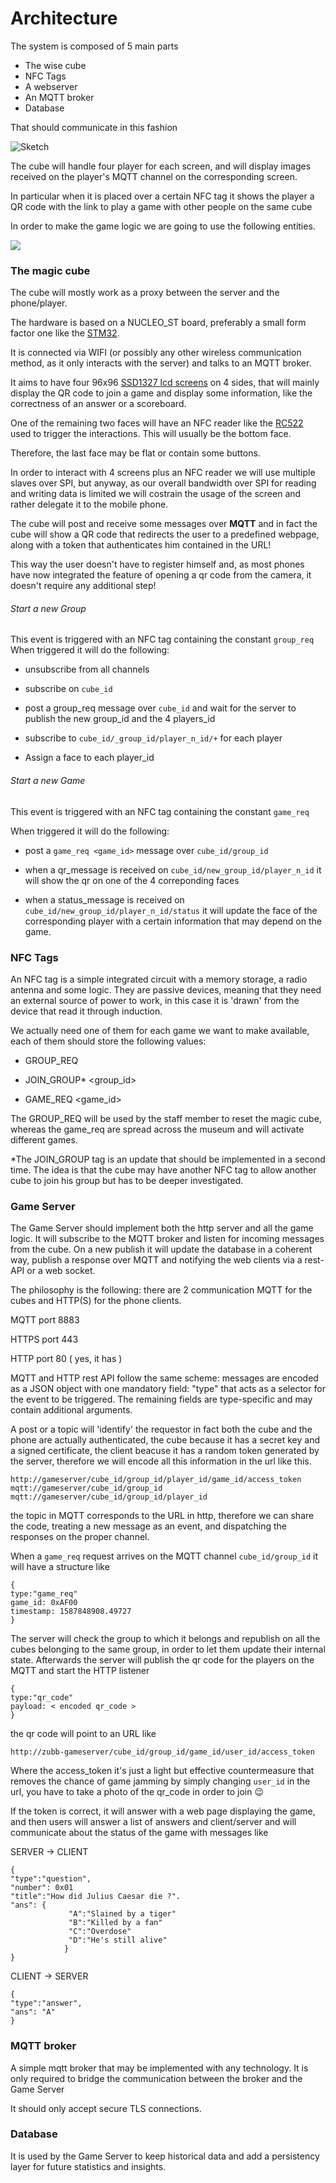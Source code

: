 # Architecture

The system is composed of 5 main parts

- The wise cube
- NFC Tags
- A webserver
- An MQTT broker
- Database

That should communicate in this fashion

![Sketch](architecture.jpg)

The cube will handle four player for each screen, and will display images received on the player's MQTT channel on the corresponding screen.

In particular when it is placed over a certain NFC tag it shows the player a QR code  with the link to play a game with other people on the same cube

In order to make the game logic we are going to use the following entities.


<img src="entities.png" height="" >


### The magic cube

The cube will mostly work as a proxy between the server and the phone/player.

The hardware is based on a NUCLEO_ST board, preferably a small form factor one like the [STM32](https://www.st.com/content/st_com/en/products/evaluation-tools/product-evaluation-tools/mcu-mpu-eval-tools/stm32-mcu-mpu-eval-tools/stm32-nucleo-boards/nucleo-f042k6.html). 

It is connected via WIFI (or possibly any other wireless communication method, as it only interacts with the server) and talks to an MQTT broker.

It aims to have four 96x96 [SSD1327  lcd screens](https://www.reichelt.com/it/it/arduino-display-1-12-display-grove-oled-ssd1327-grv-oled-1-12-p191247.html?r=1) on  4 sides, that will mainly display the QR code to join a game and display some information, like the correctness of an answer or a scoreboard.

One of the remaining two faces will have an NFC reader like the [RC522](https://lastminuteengineers.com/how-rfid-works-rc522-arduino-tutorial/) used to trigger the interactions. This will usually be the bottom face.

Therefore, the last face may be flat or contain some buttons.

In order to interact with 4 screens plus an NFC reader we will use multiple slaves over SPI, but anyway, as our overall bandwidth over SPI for reading and writing data is  limited we will costrain the usage of the screen and rather delegate it to the mobile phone.

The cube will post and receive some messages over **MQTT** and in fact the cube will show a QR code that redirects the user to a predefined webpage, along with a token that authenticates him contained in the URL!

This way the user doesn't have to register himself and, as  most phones have now  integrated the feature of opening a qr code from the camera, it doesn't require any additional step!

###### Start a new Group

This event is triggered with an NFC tag containing  the constant `group_req` 
 When triggered it will do the following:

- unsubscribe from all channels

- subscribe on `cube_id` 
- post a  group_req message over `cube_id` and wait for the server to publish the new group_id and the  4 players_id
- subscribe to `cube_id/_group_id/player_n_id/+` for each player 
- Assign a face to each player_id

###### Start a new Game

This event is triggered with an NFC tag containing the constant `game_req` 

 When triggered it will do the following:

- post a `game_req <game_id>`  message over `cube_id/group_id`

- when a qr_message is received on `cube_id/new_group_id/player_n_id` it will show the qr on one of the 4 correponding faces
- when a status_message is received on `cube_id/new_group_id/player_n_id/status` it will update the face of the corresponding player with a certain information that may depend on the game.

### NFC Tags

An NFC tag is a simple integrated circuit with a memory storage, a radio antenna and some logic. They are passive devices, meaning that they need an external source of power to work, in this case it is 'drawn' from the device that read it through induction. 

We actually need one of them for each game we want to make available, each of them should store the following values:

- GROUP_REQ 
- JOIN_GROUP* <group_id>

- GAME_REQ <game_id>

The GROUP_REQ will be used by the staff member to reset the magic cube, whereas the game_req are spread across the museum and will activate different games.

*The JOIN_GROUP tag is an update that should be implemented in a second time.
The idea is that the cube may have another NFC tag to allow another cube to join his group but has to be deeper investigated. 

### Game Server 

The Game Server  should implement both the http server and all the game logic.
It will subscribe to the MQTT broker and listen for incoming messages from the cube.
On a new publish it will update the database in a coherent way, publish a response over MQTT and notifying the web clients via a rest-API or a web socket.

The philosophy is the following: there are 2 communication MQTT for the cubes and HTTP(S) for the phone clients.

MQTT port 8883

HTTPS port 443

HTTP port 80 ( yes, it has  )

MQTT and HTTP rest API follow the same scheme: messages are encoded as a JSON object with one mandatory field: "type" that acts as a selector for the event to be triggered. The remaining fields are type-specific and may contain additional arguments.

A post or a topic will 'identify' the requestor  in fact both the cube and the phone are actually authenticated, the cube because it has a secret key and a signed certificate, the client beacuse it has a random token generated by the server, therefore we will encode all this information in the url like this.

```
http://gameserver/cube_id/group_id/player_id/game_id/access_token
mqtt://gameserver/cube_id/group_id
mqtt://gameserver/cube_id/group_id/player_id
```

the topic in MQTT corresponds to the URL in http, therefore we can share the code, treating a new message as an event, and dispatching the responses on the proper channel.

When a `game_req` request arrives on the MQTT channel `cube_id/group_id` it will have a structure like 

```
{
type:"game_req"
game_id: 0xAF00 
timestamp: 1587848908.49727
}
```

The server will check the group to which it belongs and republish on all the cubes belonging to the same group, in order to let them update their internal state.
Afterwards the server will publish the qr code for the players on the MQTT and start the HTTP listener

```
{
type:"qr_code"
payload: < encoded qr_code > 
}
```

the qr code will point to an URL like 

```
http://zubb-gameserver/cube_id/group_id/game_id/user_id/access_token
```

Where the access_token it's just a light but effective countermeasure that removes the chance of game jamming by simply changing `user_id`  in the url, you have to take a photo of the qr_code in order to join 😉

If the token is correct, it will answer with a web page displaying the game, and then users will answer a list of answers and  client/server and will communicate about the status of the game with messages like

SERVER -> CLIENT

````
{
"type":"question",
"number": 0x01
"title":"How did Julius Caesar die ?".
"ans": {
			 "A":"Slained by a tiger"
			 "B":"Killed by a fan"
			 "C":"Overdose"
			 "D":"He's still alive"
			}
}
````

CLIENT -> SERVER 

```
{
"type":"answer",
"ans": "A"
}
```

### MQTT broker

A simple mqtt broker that may be implemented with any technology.
It is only required to bridge the communication between the broker and the Game Server

It should only accept secure TLS connections.

### Database

It is used  by the Game Server to keep historical data and add a persistency layer for future statistics and insights.

